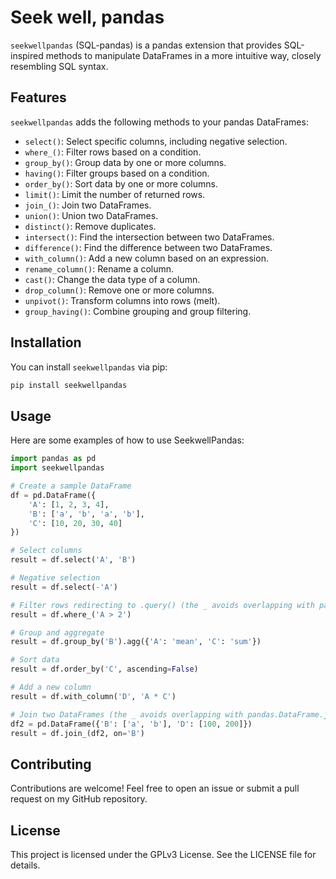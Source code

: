 # Seek well, pandas

`seekwellpandas` (SQL-pandas) is a pandas extension that provides SQL-inspired methods to manipulate DataFrames in a more intuitive way, closely resembling SQL syntax.

## Features

`seekwellpandas` adds the following methods to your pandas DataFrames:

- `select()`: Select specific columns, including negative selection.
- `where_()`: Filter rows based on a condition.
- `group_by()`: Group data by one or more columns.
- `having()`: Filter groups based on a condition.
- `order_by()`: Sort data by one or more columns.
- `limit()`: Limit the number of returned rows.
- `join_()`: Join two DataFrames.
- `union()`: Union two DataFrames.
- `distinct()`: Remove duplicates.
- `intersect()`: Find the intersection between two DataFrames.
- `difference()`: Find the difference between two DataFrames.
- `with_column()`: Add a new column based on an expression.
- `rename_column()`: Rename a column.
- `cast()`: Change the data type of a column.
- `drop_column()`: Remove one or more columns.
- `unpivot()`: Transform columns into rows (melt).
- `group_having()`: Combine grouping and group filtering.

## Installation

You can install `seekwellpandas` via pip:

```bash
pip install seekwellpandas
```

## Usage

Here are some examples of how to use SeekwellPandas:

```python
import pandas as pd
import seekwellpandas

# Create a sample DataFrame
df = pd.DataFrame({
    'A': [1, 2, 3, 4],
    'B': ['a', 'b', 'a', 'b'],
    'C': [10, 20, 30, 40]
})

# Select columns
result = df.select('A', 'B')

# Negative selection
result = df.select(-'A')

# Filter rows redirecting to .query() (the _ avoids overlapping with pandas.DataFrame.where)
result = df.where_('A > 2')

# Group and aggregate
result = df.group_by('B').agg({'A': 'mean', 'C': 'sum'})

# Sort data
result = df.order_by('C', ascending=False)

# Add a new column
result = df.with_column('D', 'A * C')

# Join two DataFrames (the _ avoids overlapping with pandas.DataFrame.join)
df2 = pd.DataFrame({'B': ['a', 'b'], 'D': [100, 200]})
result = df.join_(df2, on='B')
```

## Contributing

Contributions are welcome! Feel free to open an issue or submit a pull request on my GitHub repository.

## License

This project is licensed under the GPLv3 License. See the LICENSE file for details.
